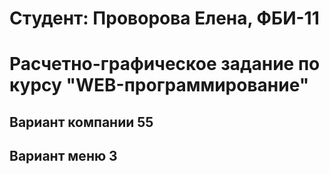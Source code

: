 # Студент: Проворова Елена, ФБИ-11

# Расчетно-графическое задание по курсу "WEB-программирование"

## Вариант компании 55

## Вариант меню 3

